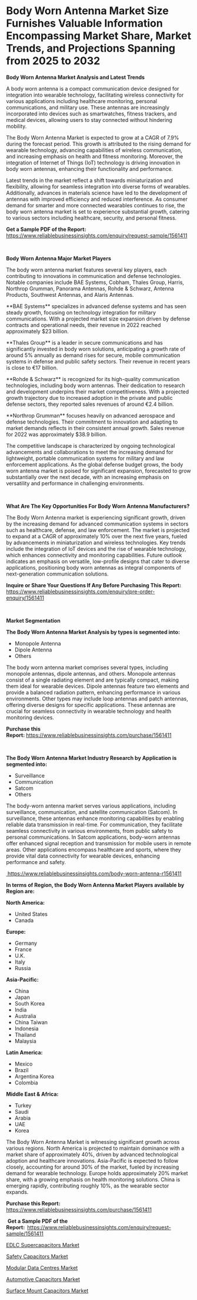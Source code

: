 <p><h1>Body Worn Antenna Market Size Furnishes Valuable Information Encompassing Market Share, Market Trends, and Projections Spanning from 2025 to 2032</h1></p><p><strong>Body Worn Antenna Market Analysis and Latest Trends</strong></p>
<p><p>A body worn antenna is a compact communication device designed for integration into wearable technology, facilitating wireless connectivity for various applications including healthcare monitoring, personal communications, and military use. These antennas are increasingly incorporated into devices such as smartwatches, fitness trackers, and medical devices, allowing users to stay connected without hindering mobility.</p><p>The Body Worn Antenna Market is expected to grow at a CAGR of 7.9% during the forecast period. This growth is attributed to the rising demand for wearable technology, advancing capabilities of wireless communication, and increasing emphasis on health and fitness monitoring. Moreover, the integration of Internet of Things (IoT) technology is driving innovation in body worn antennas, enhancing their functionality and performance.</p><p>Latest trends in the market reflect a shift towards miniaturization and flexibility, allowing for seamless integration into diverse forms of wearables. Additionally, advances in materials science have led to the development of antennas with improved efficiency and reduced interference. As consumer demand for smarter and more connected wearables continues to rise, the body worn antenna market is set to experience substantial growth, catering to various sectors including healthcare, security, and personal fitness.</p></p>
<p><strong>Get a Sample PDF of the Report:&nbsp;</strong> <a href="https://www.reliablebusinessinsights.com/enquiry/request-sample/1561411?utm_campaign=1138&utm_medium=2&utm_source=Github&utm_content=ia&utm_term=10022025&utm_id=body-worn-antenna">https://www.reliablebusinessinsights.com/enquiry/request-sample/1561411</a></p>
<p>&nbsp;</p>
<p><strong>Body Worn Antenna Major Market Players</strong></p>
<p><p>The body worn antenna market features several key players, each contributing to innovations in communication and defense technologies. Notable companies include BAE Systems, Cobham, Thales Group, Harris, Northrop Grumman, Panorama Antennas, Rohde & Schwarz, Antenna Products, Southwest Antennas, and Alaris Antennas.</p><p>**BAE Systems** specializes in advanced defense systems and has seen steady growth, focusing on technology integration for military communications. With a projected market size expansion driven by defense contracts and operational needs, their revenue in 2022 reached approximately $23 billion.</p><p>**Thales Group** is a leader in secure communications and has significantly invested in body worn solutions, anticipating a growth rate of around 5% annually as demand rises for secure, mobile communication systems in defense and public safety sectors. Their revenue in recent years is close to €17 billion.</p><p>**Rohde & Schwarz** is recognized for its high-quality communication technologies, including body worn antennas. Their dedication to research and development underpins their market competitiveness. With a projected growth trajectory due to increased adoption in the private and public defense sectors, they reported sales revenues of around €2.4 billion.</p><p>**Northrop Grumman** focuses heavily on advanced aerospace and defense technologies. Their commitment to innovation and adapting to market demands reflects in their consistent annual growth. Sales revenue for 2022 was approximately $38.9 billion.</p><p>The competitive landscape is characterized by ongoing technological advancements and collaborations to meet the increasing demand for lightweight, portable communication systems for military and law enforcement applications. As the global defense budget grows, the body worn antenna market is poised for significant expansion, forecasted to grow substantially over the next decade, with an increasing emphasis on versatility and performance in challenging environments.</p></p>
<p>&nbsp;</p>
<p><strong>What Are The Key Opportunities For Body Worn Antenna Manufacturers?</strong></p>
<p><p>The Body Worn Antenna market is experiencing significant growth, driven by the increasing demand for advanced communication systems in sectors such as healthcare, defense, and law enforcement. The market is projected to expand at a CAGR of approximately 10% over the next five years, fueled by advancements in miniaturization and wireless technologies. Key trends include the integration of IoT devices and the rise of wearable technology, which enhances connectivity and monitoring capabilities. Future outlook indicates an emphasis on versatile, low-profile designs that cater to diverse applications, positioning body worn antennas as integral components of next-generation communication solutions.</p></p>
<p><strong>Inquire or Share Your Questions If Any Before Purchasing This Report:</strong> <a href="https://www.reliablebusinessinsights.com/enquiry/pre-order-enquiry/1561411?utm_campaign=1138&utm_medium=2&utm_source=Github&utm_content=ia&utm_term=10022025&utm_id=body-worn-antenna">https://www.reliablebusinessinsights.com/enquiry/pre-order-enquiry/1561411</a></p>
<p>&nbsp;</p>
<p><strong>Market Segmentation</strong></p>
<p><strong>The Body Worn Antenna Market Analysis by types is segmented into:</strong></p>
<p><ul><li>Monopole Antenna</li><li>Dipole Antenna</li><li>Others</li></ul></p>
<p><p>The body worn antenna market comprises several types, including monopole antennas, dipole antennas, and others. Monopole antennas consist of a single radiating element and are typically compact, making them ideal for wearable devices. Dipole antennas feature two elements and provide a balanced radiation pattern, enhancing performance in various environments. Other types may include loop antennas and patch antennas, offering diverse designs for specific applications. These antennas are crucial for seamless connectivity in wearable technology and health monitoring devices.</p></p>
<p><strong>Purchase this Report:&nbsp;</strong><a href="https://www.reliablebusinessinsights.com/purchase/1561411?utm_campaign=1138&utm_medium=2&utm_source=Github&utm_content=ia&utm_term=10022025&utm_id=body-worn-antenna">https://www.reliablebusinessinsights.com/purchase/1561411</a></p>
<p>&nbsp;</p>
<p><strong>The Body Worn Antenna Market Industry Research by Application is segmented into:</strong></p>
<p><ul><li>Surveillance</li><li>Communication</li><li>Satcom</li><li>Others</li></ul></p>
<p><p>The body-worn antenna market serves various applications, including surveillance, communication, and satellite communication (Satcom). In surveillance, these antennas enhance monitoring capabilities by enabling reliable data transmission in real-time. For communication, they facilitate seamless connectivity in various environments, from public safety to personal communications. In Satcom applications, body-worn antennas offer enhanced signal reception and transmission for mobile users in remote areas. Other applications encompass healthcare and sports, where they provide vital data connectivity for wearable devices, enhancing performance and safety.</p></p>
<p><a href="https://www.reliablebusinessinsights.com/body-worn-antenna-r1561411?utm_campaign=1138&utm_medium=2&utm_source=Github&utm_content=ia&utm_term=10022025&utm_id=body-worn-antenna">&nbsp;https://www.reliablebusinessinsights.com/body-worn-antenna-r1561411</a></p>
<p><strong>In terms of Region, the Body Worn Antenna Market Players available by Region are:</strong></p>
<p>
    <p> <strong> North America: </strong>
        <ul>
            <li>United States</li>
            <li>Canada</li>
        </ul>
        </p> 
    <p> <strong> Europe: </strong>
        <ul>
            <li>Germany</li>
            <li>France</li>
            <li>U.K.</li>
            <li>Italy</li>
            <li>Russia</li>
        </ul>
        </p> 
    <p> <strong> Asia-Pacific: </strong>
        <ul>
            <li>China</li>
            <li>Japan</li>
            <li>South Korea</li>
            <li>India</li>
            <li>Australia</li>
            <li>China Taiwan</li>
            <li>Indonesia</li>
            <li>Thailand</li>
            <li>Malaysia</li>
        </ul>
        </p> 
    <p> <strong> Latin America: </strong>
        <ul>
            <li>Mexico</li>
            <li>Brazil</li>
            <li>Argentina Korea</li>
            <li>Colombia</li>
        </ul>
        </p> 
    <p> <strong> Middle East & Africa: </strong>
        <ul>
            <li>Turkey</li>
            <li>Saudi</li>
            <li>Arabia</li>
            <li>UAE</li>
            <li>Korea</li>
        </ul>
    </p>
    </p>
<p><p>The Body Worn Antenna Market is witnessing significant growth across various regions. North America is projected to maintain dominance with a market share of approximately 40%, driven by advanced technological adoption and healthcare innovations. Asia-Pacific is expected to follow closely, accounting for around 30% of the market, fueled by increasing demand for wearable technology. Europe holds approximately 20% market share, with a growing emphasis on health monitoring solutions. China is emerging rapidly, contributing roughly 10%, as the wearable sector expands.</p></p>
<p><strong>Purchase this Report: </strong><a href="https://www.reliablebusinessinsights.com/purchase/1561411?utm_campaign=1138&utm_medium=2&utm_source=Github&utm_content=ia&utm_term=10022025&utm_id=body-worn-antenna">https://www.reliablebusinessinsights.com/purchase/1561411</a></p>
<p>&nbsp;<strong>Get a Sample PDF of the Report:&nbsp;&nbsp;</strong><a href="https://www.reliablebusinessinsights.com/enquiry/request-sample/1561411?utm_campaign=1138&utm_medium=2&utm_source=Github&utm_content=ia&utm_term=10022025&utm_id=body-worn-antenna">https://www.reliablebusinessinsights.com/enquiry/request-sample/1561411</a></p>
<p><strong></strong></p>
<p><p><a href="https://github.com/palejsaafuu/Market-Research-Report-List-1/blob/main/edlc-supercapacitors-market.md?utm_campaign=1138&utm_medium=2&utm_source=Github&utm_content=ia&utm_term=10022025&utm_id=body-worn-antenna">EDLC Supercapacitors Market</a></p><p><a href="https://github.com/guleealhani/Market-Research-Report-List-1/blob/main/safety-capacitors-market.md?utm_campaign=1138&utm_medium=2&utm_source=Github&utm_content=ia&utm_term=10022025&utm_id=body-worn-antenna">Safety Capacitors Market</a></p><p><a href="https://github.com/hoevealiur4/Market-Research-Report-List-1/blob/main/modular-data-centres-market.md?utm_campaign=1138&utm_medium=2&utm_source=Github&utm_content=ia&utm_term=10022025&utm_id=body-worn-antenna">Modular Data Centres Market</a></p><p><a href="https://github.com/leehihkl/Market-Research-Report-List-1/blob/main/automotive-capacitors-market.md?utm_campaign=1138&utm_medium=2&utm_source=Github&utm_content=ia&utm_term=10022025&utm_id=body-worn-antenna">Automotive Capacitors Market</a></p><p><a href="https://github.com/olaffmeagon/Market-Research-Report-List-1/blob/main/surface-mount-capacitors-market.md?utm_campaign=1138&utm_medium=2&utm_source=Github&utm_content=ia&utm_term=10022025&utm_id=body-worn-antenna">Surface Mount Capacitors Market</a></p></p>